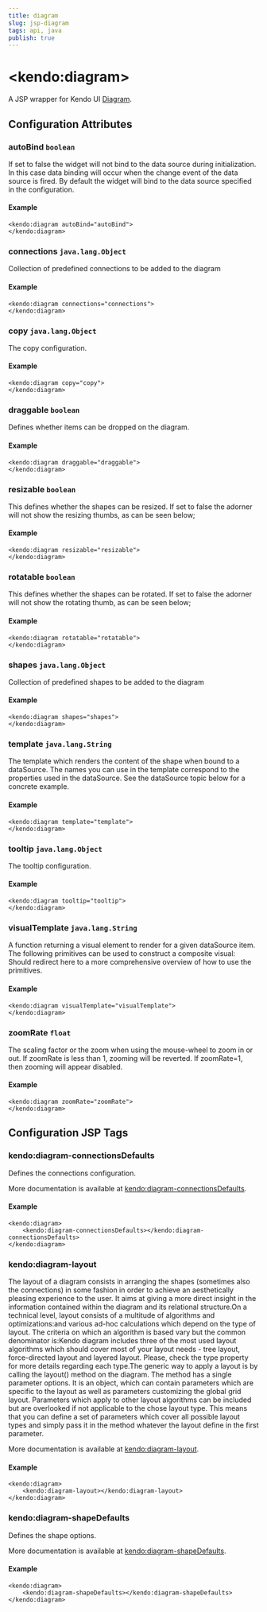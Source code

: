 ```yaml
---
title: diagram
slug: jsp-diagram
tags: api, java
publish: true
---
```


# \<kendo:diagram\>
A JSP wrapper for Kendo UI [Diagram](/kendo-ui/api/dataviz/diagram).

## Configuration Attributes

### autoBind `boolean`

If set to false the widget will not bind to the data source during initialization. In this case data binding will occur when the change event of the
data source is fired. By default the widget will bind to the data source specified in the configuration.

#### Example
    <kendo:diagram autoBind="autoBind">
    </kendo:diagram>

### connections `java.lang.Object`

Collection of predefined connections to be added to the diagram

#### Example
    <kendo:diagram connections="connections">
    </kendo:diagram>

### copy `java.lang.Object`

The copy configuration.

#### Example
    <kendo:diagram copy="copy">
    </kendo:diagram>

### draggable `boolean`

Defines whether items can be dropped on the diagram.

#### Example
    <kendo:diagram draggable="draggable">
    </kendo:diagram>

### resizable `boolean`

This defines whether the shapes can be resized. If set to false the adorner will not show the resizing thumbs, as can be seen below;

#### Example
    <kendo:diagram resizable="resizable">
    </kendo:diagram>

### rotatable `boolean`

This defines whether the shapes can be rotated. If set to false the adorner will not show the rotating thumb, as can be seen below;

#### Example
    <kendo:diagram rotatable="rotatable">
    </kendo:diagram>

### shapes `java.lang.Object`

Collection of predefined shapes to be added to the diagram

#### Example
    <kendo:diagram shapes="shapes">
    </kendo:diagram>

### template `java.lang.String`

The template which renders the content of the shape when bound to a dataSource. The names you can use in the template correspond to the properties used in the dataSource. See the dataSource topic below for a concrete example.

#### Example
    <kendo:diagram template="template">
    </kendo:diagram>

### tooltip `java.lang.Object`

The tooltip configuration.

#### Example
    <kendo:diagram tooltip="tooltip">
    </kendo:diagram>

### visualTemplate `java.lang.String`

A function returning a visual element to render for a given dataSource item. The following primitives can be used to construct a composite visual: Should redirect here to a more comprehensive overview of how to use the primitives.

#### Example
    <kendo:diagram visualTemplate="visualTemplate">
    </kendo:diagram>

### zoomRate `float`

The scaling factor or the zoom when using the mouse-wheel to zoom in or out. If zoomRate is less than 1, zooming will be reverted. If zoomRate=1, then zooming will appear disabled.

#### Example
    <kendo:diagram zoomRate="zoomRate">
    </kendo:diagram>


##  Configuration JSP Tags

### kendo:diagram-connectionsDefaults

Defines the connections configuration.

More documentation is available at [kendo:diagram-connectionsDefaults](/kendo-ui/api/wrappers/jsp/diagram/connectionsdefaults).

#### Example

    <kendo:diagram>
        <kendo:diagram-connectionsDefaults></kendo:diagram-connectionsDefaults>
    </kendo:diagram>

### kendo:diagram-layout

The layout of a diagram consists in arranging the shapes (sometimes also the connections) in some fashion in order to achieve an aesthetically pleasing experience to the user. It aims at giving a more direct insight in the information contained within the diagram and its relational structure.On a technical level, layout consists of a multitude of algorithms and optimizations:and various ad-hoc calculations which depend on the type of layout. The criteria on which an algorithm is based vary but the common denominator is:Kendo diagram includes three of the most used layout algorithms which should cover most of your layout needs - tree layout, force-directed layout and layered layout. Please, check the type property for more details regarding each type.The generic way to apply a layout is by calling the layout() method on the diagram. The method has a single parameter options. It is an object, which can contain parameters which are specific to the layout as well as parameters customizing the global grid layout. Parameters which apply to other layout algorithms can be included but are overlooked if not applicable to the chose layout type. This means that you can define a set of parameters which cover all possible layout types and simply pass it in the method whatever the layout define in the first parameter.

More documentation is available at [kendo:diagram-layout](/kendo-ui/api/wrappers/jsp/diagram/layout).

#### Example

    <kendo:diagram>
        <kendo:diagram-layout></kendo:diagram-layout>
    </kendo:diagram>

### kendo:diagram-shapeDefaults

Defines the shape options.

More documentation is available at [kendo:diagram-shapeDefaults](/kendo-ui/api/wrappers/jsp/diagram/shapedefaults).

#### Example

    <kendo:diagram>
        <kendo:diagram-shapeDefaults></kendo:diagram-shapeDefaults>
    </kendo:diagram>

